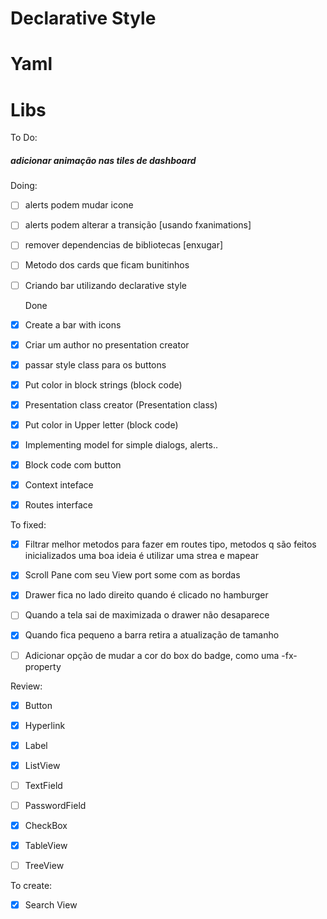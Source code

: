 

# Declarative Style

# Yaml

# Libs

To Do:

##### adicionar animação nas tiles de dashboard

Doing:
- [ ] alerts podem mudar icone
- [ ] alerts podem alterar a transição [usando fxanimations]
- [ ] remover dependencias de bibliotecas [enxugar]
- [ ] Metodo dos cards que ficam bunitinhos
- [ ] Criando bar utilizando declarative style

  Done
- [X] Create a bar with icons
- [X] Criar um author no presentation creator
- [X] passar style class para os buttons
- [X] Put color in block strings (block code)
- [X] Presentation class creator (Presentation class)
- [X] Put color in Upper letter (block code)
- [X] Implementing model for simple dialogs, alerts..
- [X] Block code com button
- [X] Context inteface
- [X] Routes interface


To fixed:

- [X] Filtrar melhor metodos para fazer em routes tipo, metodos q são feitos inicializados uma boa ideia é utilizar uma strea e mapear
- [X] Scroll Pane com seu View port some com as bordas
- [X] Drawer fica no lado direito quando é clicado no hamburger
- [ ] Quando a tela sai de maximizada o drawer não desaparece
- [X] Quando fica pequeno a barra retira a atualização de tamanho
- [ ] Adicionar opção de mudar a cor do box do badge, como uma -fx- property



Review: 
- [X] Button
- [X] Hyperlink
- [X] Label
- [X] ListView
- [ ] TextField
- [ ] PasswordField
- [X] CheckBox
- [X] TableView
- [ ] TreeView


To create:
- [X] Search View